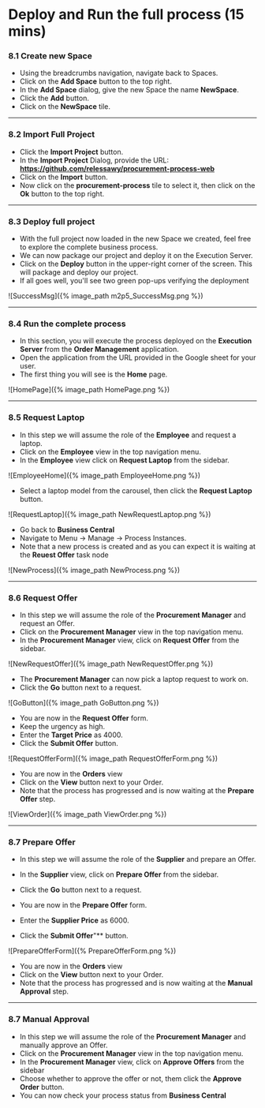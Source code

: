 # Deploy and Run the full process (15 mins)

### 8.1 Create new Space

- Using the breadcrumbs navigation, navigate back to Spaces.
- Click on the **Add Space** button to the top right.
- In the **Add Space** dialog, give the new Space the name **NewSpace**.
- Click the **Add** button.
- Click on the **NewSpace** tile.

---

### 8.2 Import Full Project

- Click the **Import Project** button.
- In the **Import Project** Dialog, provide the URL: **https://github.com/relessawy/procurement-process-web**
- Click on the **Import** button.
- Now click on the **procurement-process** tile to select it, then click on the **Ok** button to the top right.

---

### 8.3 Deploy full project

- With the full project now loaded in the new Space we created, feel free to explore the complete business process.
- We can now package our project and deploy it on the Execution Server.
- Click on the **Deploy** button in the upper-right corner of the screen. This will package and deploy our project.
- If all goes well, you'll see two green pop-ups verifying the deployment

![SuccessMsg]({% image_path m2p5_SuccessMsg.png %})

---

### 8.4 Run the complete process

- In this section, you will execute the process deployed on the **Execution Server** from the **Order Management** application.
- Open the application from the URL provided in the Google sheet for your user.
- The first thing you will see is the **Home** page.

![HomePage]({% image_path HomePage.png %})

---

### 8.5 Request Laptop

- In this step we will assume the role of the **Employee** and request a laptop.
- Click on the **Employee** view in the top navigation menu.
- In the **Employee** view click on **Request Laptop** from the sidebar.

![EmployeeHome]({% image_path EmployeeHome.png %})

- Select a laptop model from the carousel, then click the **Request Laptop** button.

![RequestLaptop]({% image_path NewRequestLaptop.png %})

- Go back to **Business Central**
- Navigate to Menu → Manage → Process Instances.
- Note that a new process is created and as you can expect it is waiting at the **Reuest Offer** task node

![NewProcess]({% image_path NewProcess.png %})

---

### 8.6 Request Offer

- In this step we will assume the role of the **Procurement Manager** and request an Offer.
- Click on the **Procurement Manager** view in the top navigation menu.
- In the **Procurement Manager** view, click on **Request Offer** from the sidebar.

![NewRequestOffer]({% image_path NewRequestOffer.png %})

- The **Procurement Manager** can now pick a laptop request to work on.
- Click the **Go** button next to a request.

![GoButton]({% image_path GoButton.png %})

- You are now in the **Request Offer** form.
- Keep the urgency as high.
- Enter the **Target Price** as 4000.
- Click the **Submit Offer** button.

![RequestOfferForm]({% image_path RequestOfferForm.png %})

- You are now in the **Orders** view
- Click on the **View** button next to your Order.
- Note that the process has progressed and is now waiting at the **Prepare Offer** step.

![ViewOrder]({% image_path ViewOrder.png %})

---

### 8.7 Prepare Offer

- In this step we will assume the role of the **Supplier** and prepare an Offer.
- In the **Supplier** view, click on **Prepare Offer** from the sidebar.
- Click the **Go** button next to a request.

- You are now in the **Prepare Offer** form.
- Enter the **Supplier Price** as 6000.
- Click the **Submit Offer**"** button.

![PrepareOfferForm]({% PrepareOfferForm.png %})

- You are now in the **Orders** view
- Click on the **View** button next to your Order.
- Note that the process has progressed and is now waiting at the **Manual Approval** step.

---

### 8.7 Manual Approval

- In this step we will assume the role of the **Procurement Manager** and manually approve an Offer.
- Click on the **Procurement Manager** view in the top navigation menu.
- In the **Procurement Manager** view, click on **Approve Offers** from the sidebar
- Choose whether to approve the offer or not, them click the **Approve Order** button.
- You can now check your process status from **Business Central**